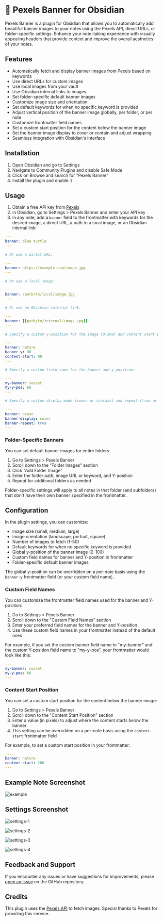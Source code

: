 # 🚩 Pexels Banner for Obsidian

Pexels Banner is a plugin for Obsidian that allows you to automatically add beautiful banner images to your notes using the Pexels API, direct URLs, or folder-specific settings. Enhance your note-taking experience with visually appealing headers that provide context and improve the overall aesthetics of your notes.

## Features

- Automatically fetch and display banner images from Pexels based on keywords
- Use direct URLs for custom images
- Use local images from your vault
- Use Obsidian internal links to images
- Set folder-specific default banner images
- Customize image size and orientation
- Set default keywords for when no specific keyword is provided
- Adjust vertical position of the banner image globally, per folder, or per note
- Customize frontmatter field names
- Set a custom start position for the content below the banner image
- Set the banner image display to cover or contain and adjust wrapping
- Seamless integration with Obsidian's interface

## Installation

1. Open Obsidian and go to Settings
2. Navigate to Community Plugins and disable Safe Mode
3. Click on Browse and search for "Pexels Banner"
4. Install the plugin and enable it

## Usage

1. Obtain a free API key from [Pexels](https://www.pexels.com/api/)
2. In Obsidian, go to Settings > Pexels Banner and enter your API key
3. In any note, add a `banner` field to the frontmatter with keywords for the desired image, a direct URL, a path to a local image, or an Obsidian internal link:

```yaml
---
banner: blue turtle
---

# Or use a direct URL:

---
banner: https://example.com/image.jpg
---

# Or use a local image:

---
banner: /path/to/local/image.jpg
---

# Or use an Obsidian internal link:

---
banner: [[path/to/internal/image.jpg]]
---

# Specify a custom y-position for the image (0-100) and content start position (in pixels):

---
banner: nature
banner-y: 30
content-start: 90
---

# Specify a custom field name for the banner and y-position:

---
my-banner: sunset
my-y-pos: 60
---

# Specify a custom display mode (cover or contain) and repeat (true or false):

---
banner: ocean
banner-display: cover
banner-repeat: true
---
```

### Folder-Specific Banners

You can set default banner images for entire folders:

1. Go to Settings > Pexels Banner
2. Scroll down to the "Folder Images" section
3. Click "Add Folder Image"
4. Enter the folder path, image URL or keyword, and Y-position
5. Repeat for additional folders as needed

Folder-specific settings will apply to all notes in that folder (and subfolders) that don't have their own banner specified in the frontmatter.

## Configuration

In the plugin settings, you can customize:

- Image size (small, medium, large)
- Image orientation (landscape, portrait, square)
- Number of images to fetch (1-50)
- Default keywords for when no specific keyword is provided
- Global y-position of the banner image (0-100)
- Custom field names for banner and Y-position in frontmatter
- Folder-specific default banner images

The global y-position can be overridden on a per-note basis using the `banner-y` frontmatter field (or your custom field name).

### Custom Field Names

You can customize the frontmatter field names used for the banner and Y-position:

1. Go to Settings > Pexels Banner
2. Scroll down to the "Custom Field Names" section
3. Enter your preferred field names for the banner and Y-position
4. Use these custom field names in your frontmatter instead of the default ones

For example, if you set the custom banner field name to "my-banner" and the custom Y-position field name to "my-y-pos", your frontmatter would look like this:

```yaml
---
my-banner: sunset
my-y-pos: 60
---
```

### Content Start Position

You can set a custom start position for the content below the banner image:

1. Go to Settings > Pexels Banner
2. Scroll down to the "Content Start Position" section
3. Enter a value (in pixels) to adjust where the content starts below the banner
4. This setting can be overridden on a per-note basis using the `content-start` frontmatter field

For example, to set a custom start position in your frontmatter:

```yaml
---
banner: nature
content-start: 200
---
```

## Example Note Screenshot

![example](example.jpg)

## Settings Screenshot

![settings-1](img/settings-1.jpg)

![settings-2](img/settings-2.jpg)

![settings-3](img/settings-3.jpg)

![settings-4](img/settings-4.jpg)

## Feedback and Support

If you encounter any issues or have suggestions for improvements, please [open an issue](https://github.com/jparkerweb/pexels-banner/issues) on the GitHub repository.

## Credits

This plugin uses the [Pexels API](https://www.pexels.com/api/) to fetch images. Special thanks to Pexels for providing this service.
